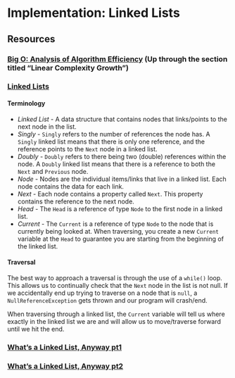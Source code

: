 # Implementation: Linked Lists

## Resources

### [Big O: Analysis of Algorithm Efficiency](https://codefellows.github.io/common_curriculum/data_structures_and_algorithms/Code_401/class-05/resources/big_oh.html) (Up through the section titled “Linear Complexity Growth”)

### [Linked Lists](https://codefellows.github.io/common_curriculum/data_structures_and_algorithms/Code_401/class-05/resources/singly_linked_list.html)

#### Terminology

- *Linked List* - A data structure that contains nodes that links/points to the next node in the list.
- *Singly* - `Singly` refers to the number of references the node has. A `Singly` linked list means that there is only one reference, and the reference points to the `Next` node in a linked list.
- *Doubly* - `Doubly` refers to there being two (double) references within the node. A `Doubly` linked list means that there is a reference to both the `Next` and `Previous` node.
- *Node* - Nodes are the individual items/links that live in a linked list. Each node contains the data for each link.
- *Next* - Each node contains a property called `Next`. This property contains the reference to the next node.
- *Head* - The `Head` is a reference of type `Node` to the first node in a linked list.
- *Current* - The `Current` is a reference of type `Node` to the node that is currently being looked at. When traversing, you create a new `Current` variable at the `Head` to guarantee you are starting from the beginning of the linked list.

#### Traversal

The best way to approach a traversal is through the use of a `while()` loop. This allows us to continually check that the `Next` node in the list is not null. If we accidentally end up trying to traverse on a node that is `null`, a `NullReferenceException` gets thrown and our program will crash/end.

When traversing through a linked list, the `Current` variable will tell us where exactly in the linked list we are and will allow us to move/traverse forward until we hit the end.

### [What’s a Linked List, Anyway pt1](https://medium.com/basecs/whats-a-linked-list-anyway-part-1-d8b7e6508b9d)

### [What’s a Linked List, Anyway pt2](https://medium.com/basecs/whats-a-linked-list-anyway-part-2-131d96f71996)
